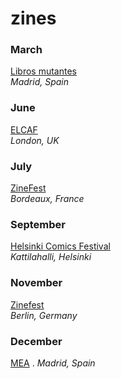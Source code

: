 # zines

### March

[Libros mutantes](http://librosmutantes.com)   
*Madrid, Spain*

### June

[ELCAF](http://www.elcaf.co.uk)  
*London, UK*

### July

[ZineFest](http://zinefest.fr)  
*Bordeaux, France*

### September  

[Helsinki Comics Festival](http://sarjakuvafestivaalit.fi)  
*Kattilahalli, Helsinki*

### November

[Zinefest](http://zinefestberlin.com)  
*Berlin, Germany*

### December

[MEA](http://meamaravilloso.blogspot.com.es) . 
*Madrid, Spain*
